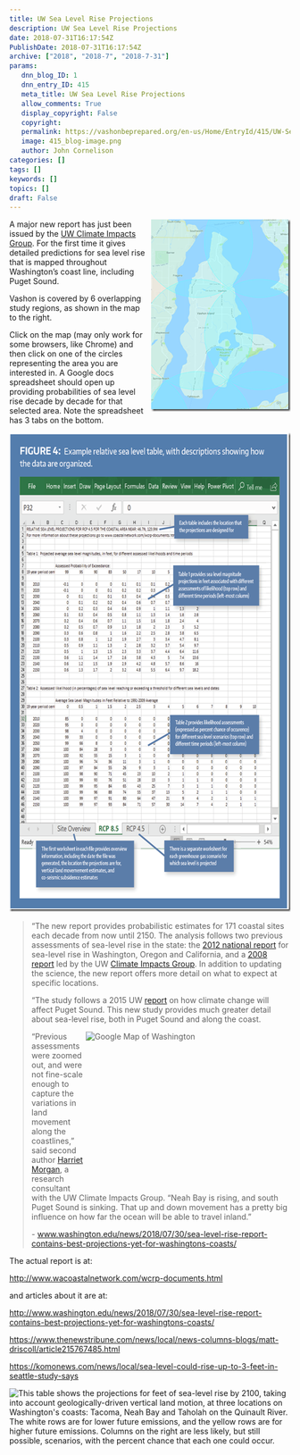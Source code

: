 ```yaml
---
title: UW Sea Level Rise Projections
description: UW Sea Level Rise Projections
date: 2018-07-31T16:17:54Z
PublishDate: 2018-07-31T16:17:54Z
archive: ["2018", "2018-7", "2018-7-31"]
params:
   dnn_blog_ID: 1
   dnn_entry_ID: 415
   meta_title: UW Sea Level Rise Projections
   allow_comments: True
   display_copyright: False
   copyright: 
   permalink: https://vashonbeprepared.org/en-us/Home/EntryId/415/UW-Sea-Level-Rise-Projections
   image: 415_blog-image.png
   author: John Cornelison
categories: []
tags: []
keywords: []
topics: []
draft: False
---
```


<p><a href="https://www.google.com/maps/d/embed?mid=1pV5E5BrM8wcsSF0ZguaSkk3C2u0xtH23&amp;ll=47.43386766302787%2C-122.47085118310542&amp;z=12" target="_blank"><img title="image" style="border-left-width: 0px; border-right-width: 0px; background-image: none; border-bottom-width: 0px; float: right; padding-top: 0px; padding-left: 0px; margin: 0px 0px 5px 5px; display: inline; padding-right: 0px; border-top-width: 0px" border="0" alt="image" src="/images/dnnBlog/1/415/Windows-Live-Writer-UW-Report-on-Sea-Level-Rise-Projections_78CD-image_3.png" width="250" align="right" height="344" /></a>A major new report has just been issued by the <a href="https://cig.uw.edu/" target="_blank">UW Climate Impacts Group</a>. For the first time it gives detailed predictions for sea level rise that is mapped throughout Washington’s coast line, including Puget Sound.</p>  <p>Vashon is covered by 6 overlapping study regions, as shown in the map to the right. </p>  <p>Click on the map (may only work for some browsers, like Chrome) and then click on one of the circles representing the area you are interested in. A Google docs spreadsheet should open up providing probabilities of sea level rise decade by decade for that selected area. Note the spreadsheet has 3 tabs on the bottom.</p>  <p><a href="/images/dnnBlog/1/415/Windows-Live-Writer-UW-Report-on-Sea-Level-Rise-Projections_78CD-image_4.png"><img title="image" style="border-top: 0px; border-right: 0px; background-image: none; border-bottom: 0px; padding-top: 0px; padding-left: 0px; border-left: 0px; display: inline; padding-right: 0px" border="0" alt="image" src="/images/dnnBlog/1/415/Windows-Live-Writer-UW-Report-on-Sea-Level-Rise-Projections_78CD-image_thumb.png" width="634" height="858" /></a></p>  <blockquote>   <p>“The new report provides probabilistic estimates for 171 coastal sites each decade from now until 2150. The analysis follows two previous assessments of sea-level rise in the state: the <a href="http://dels.nas.edu/Report/Level-Rise-Coasts/13389">2012 national report</a> for sea-level rise in Washington, Oregon and California, and a <a href="https://www.seattletimes.com/seattle-news/puget-sound-to-creep-up-up/">2008 report</a> led by the UW <a href="https://cig.uw.edu/">Climate Impacts Group</a>. In addition to updating the science, the new report offers more detail on what to expect at specific locations.</p>    <p>“The study follows a 2015 UW <a href="http://www.washington.edu/news/2015/11/17/new-report-outlines-puget-sound-regions-future-under-climate-change/">report</a> on how climate change will affect Puget Sound. This new study provides much greater detail about sea-level rise, both in Puget Sound and along the coast.</p>    <p><img style="float: right; margin: 0px 0px 5px 5px; display: inline" alt="Google Map of Washington" src="https://s3-us-west-2.amazonaws.com/uw-s3-cdn/wp-content/uploads/sites/6/2018/07/27153935/map_of_sites2.png" width="367" align="right" height="274" />“Previous assessments were zoomed out, and were not fine-scale enough to capture the variations in land movement along the coastlines,” said second author <a href="https://cig.uw.edu/news-and-events/about/people/harriet-morgan/">Harriet Morgan</a>, a research consultant with the UW Climate Impacts Group. “Neah Bay is rising, and south Puget Sound is sinking. That up and down movement has a pretty big influence on how far the ocean will be able to travel inland.”</p>    <p>- <a title="http://www.washington.edu/news/2018/07/30/sea-level-rise-report-contains-best-projections-yet-for-washingtons-coasts/" href="http://www.washington.edu/news/2018/07/30/sea-level-rise-report-contains-best-projections-yet-for-washingtons-coasts/">www.washington.edu/news/2018/07/30/sea-level-rise-report-contains-best-projections-yet-for-washingtons-coasts/</a></p> </blockquote>  <p>The actual report is at:</p>  <p><a title="http://www.wacoastalnetwork.com/wcrp-documents.html" href="http://www.wacoastalnetwork.com/wcrp-documents.html">http://www.wacoastalnetwork.com/wcrp-documents.html</a></p>  <p>and articles about it are at:</p>  <p><a title="http://www.washington.edu/news/2018/07/30/sea-level-rise-report-contains-best-projections-yet-for-washingtons-coasts/" href="http://www.washington.edu/news/2018/07/30/sea-level-rise-report-contains-best-projections-yet-for-washingtons-coasts/">http://www.washington.edu/news/2018/07/30/sea-level-rise-report-contains-best-projections-yet-for-washingtons-coasts/</a></p>  <p><a title="https://www.thenewstribune.com/news/local/news-columns-blogs/matt-driscoll/article215767485.html" href="https://www.thenewstribune.com/news/local/news-columns-blogs/matt-driscoll/article215767485.html">https://www.thenewstribune.com/news/local/news-columns-blogs/matt-driscoll/article215767485.html</a></p>  <p><a title="https://komonews.com/news/local/sea-level-could-rise-up-to-3-feet-in-seattle-study-says" href="https://komonews.com/news/local/sea-level-could-rise-up-to-3-feet-in-seattle-study-says">https://komonews.com/news/local/sea-level-could-rise-up-to-3-feet-in-seattle-study-says</a></p>  <p><img alt="This table shows the projections for feet of sea-level rise by 2100, taking into account geologically-driven vertical land motion, at three locations on Washington&#39;s coasts: Tacoma, Neah Bay and Taholah on the Quinault River. The white rows are for lower future emissions, and the yellow rows are for higher future emissions. Columns on the right are less likely, but still possible, scenarios, with the percent chance that each one could occur. " src="https://s3-us-west-2.amazonaws.com/uw-s3-cdn/wp-content/uploads/sites/6/2018/07/30063827/table1_final-1140x687.png" width="1140" height="687" /></p>
